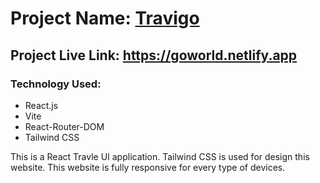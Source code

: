 # Project Name: [Travigo](https://goworld.netlify.app)

## Project Live Link: https://goworld.netlify.app

### Technology Used:
- React.js
- Vite
- React-Router-DOM
- Tailwind CSS

<p>
This is a React Travle UI application. Tailwind CSS is used for design this website. This website is fully responsive for every type of devices.
</p>

